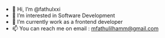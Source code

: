 - 👋 Hi, I’m @fathulxxi
- 👀 I’m interested in Software Development
- 🌱 I’m currently work as a frontend developer
- 📫 You can reach me on email : mfathulilhamm@gmail.com

<!---
fathulxxi is a ✨ special ✨ repository because its `README.md` (this file) appears on your GitHub profile.
You can click the Preview link to take a look at your changes.
--->
